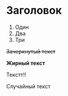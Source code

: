 # Заголовок

1. Один
2. Два
3. Три

~~Зачеркнутый текст~~

<b>Жирный текст</b>



Текстт!!

Случайный текст